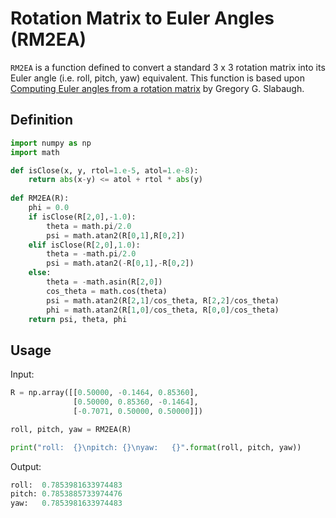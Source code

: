 # Rotation Matrix to Euler Angles (RM2EA)

`RM2EA` is a function defined to convert a standard 3 x 3 rotation matrix into its Euler angle (i.e. roll, pitch, yaw) equivalent. This function is based upon [Computing Euler angles from a rotation matrix](https://github.com/Tinker-Twins/RM2EA/blob/main/RM2EA.pdf) by Gregory G. Slabaugh.

## Definition
```python
import numpy as np
import math

def isClose(x, y, rtol=1.e-5, atol=1.e-8):
    return abs(x-y) <= atol + rtol * abs(y)
    
def RM2EA(R):
    phi = 0.0
    if isClose(R[2,0],-1.0):
        theta = math.pi/2.0
        psi = math.atan2(R[0,1],R[0,2])
    elif isClose(R[2,0],1.0):
        theta = -math.pi/2.0
        psi = math.atan2(-R[0,1],-R[0,2])
    else:
        theta = -math.asin(R[2,0])
        cos_theta = math.cos(theta)
        psi = math.atan2(R[2,1]/cos_theta, R[2,2]/cos_theta)
        phi = math.atan2(R[1,0]/cos_theta, R[0,0]/cos_theta)
    return psi, theta, phi
```

## Usage
Input:
```python
R = np.array([[0.50000, -0.1464, 0.85360],
              [0.50000, 0.85360, -0.1464],
              [-0.7071, 0.50000, 0.50000]])

roll, pitch, yaw = RM2EA(R)

print("roll:  {}\npitch: {}\nyaw:   {}".format(roll, pitch, yaw))
```
Output:
```python
roll:  0.7853981633974483
pitch: 0.7853885733974476
yaw:   0.7853981633974483
```

